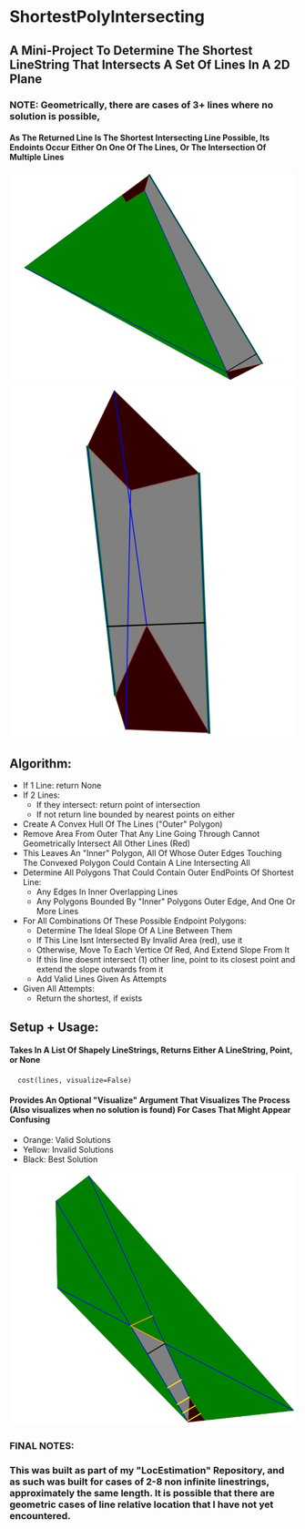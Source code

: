 # ShortestPolyIntersecting

## A Mini-Project To Determine The Shortest LineString That Intersects A Set Of Lines In A 2D Plane

### NOTE: Geometrically, there are cases of 3+ lines where no solution is possible, 


#### As The Returned Line Is The Shortest Intersecting Line Possible, Its Endoints Occur Either On One Of The Lines, Or The Intersection Of Multiple Lines

<img src="https://github.com/lduncan1712/ShortestPolyIntersecting/blob/main/visuals/Screenshot%202025-01-20%20213842.png" alt="Example 1" width="500">
<img src="https://github.com/lduncan1712/ShortestPolyIntersecting/blob/main/visuals/Screenshot%202025-01-20%20214300.png" alt="Example 2" width="500">




## Algorithm:
- If 1 Line: return None
- If 2 Lines:
  - If they intersect: return point of intersection
  - If not return line bounded by nearest points on either
- Create A Convex Hull Of The Lines ("Outer" Polygon)
- Remove Area From Outer That Any Line Going Through Cannot Geometrically Intersect All Other Lines (Red)
- This Leaves An "Inner" Polygon, All Of Whose Outer Edges Touching The Convexed Polygon Could Contain A Line Intersecting All
- Determine All Polygons That Could Contain Outer EndPoints Of Shortest Line:
    - Any Edges In Inner Overlapping Lines
    - Any Polygons Bounded By "Inner" Polygons Outer Edge, And One Or More Lines
- For All Combinations Of These Possible Endpoint Polygons:
    - Determine The Ideal Slope Of A Line Between Them
    - If This Line Isnt Intersected By Invalid Area (red), use it
    - Otherwise, Move To Each Vertice Of Red, And Extend Slope From It
    - If this line doesnt intersect (1) other line, point to its closest point and extend the slope outwards from it
    - Add Valid Lines Given As Attempts
- Given All Attempts:
    - Return the shortest, if exists



## Setup + Usage:
#### Takes In A List Of Shapely LineStrings, Returns Either A LineString, Point, or None
```
  cost(lines, visualize=False)
```
#### Provides An Optional "Visualize" Argument That Visualizes The Process (Also visualizes when no solution is found) For Cases That Might Appear Confusing
- Orange: Valid Solutions
- Yellow: Invalid Solutions
- Black: Best Solution

![Example 3](https://github.com/lduncan1712/ShortestPolyIntersecting/blob/main/visuals/Screenshot%202025-01-20%20220801.png)


### FINAL NOTES:
### This was built as part of my "LocEstimation" Repository, and as such was built for cases of 2-8 non infinite linestrings, approximately the same length. It is possible that there are geometric cases of line relative location that I have not yet encountered.



